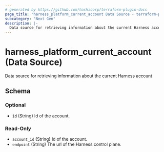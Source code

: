 ```yaml
---
# generated by https://github.com/hashicorp/terraform-plugin-docs
page_title: "harness_platform_current_account Data Source - terraform-provider-harness"
subcategory: "Next Gen"
description: |-
  Data source for retrieving information about the current Harness account
---
```


# harness_platform_current_account (Data Source)

Data source for retrieving information about the current Harness account



<!-- schema generated by tfplugindocs -->
## Schema

### Optional

- `id` (String) Id of the account.

### Read-Only

- `account_id` (String) Id of the account.
- `endpoint` (String) The url of the Harness control plane.
